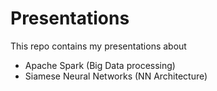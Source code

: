 # Presentations

This repo contains my presentations about 
- Apache Spark (Big Data processing)
- Siamese Neural Networks (NN Architecture)
